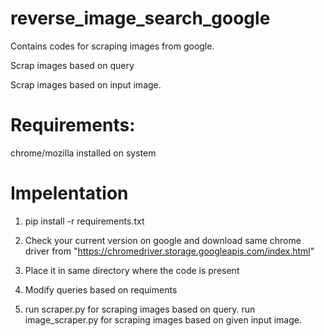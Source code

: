 # reverse_image_search_google

Contains codes for scraping images from google.

Scrap images based on query

Scrap images based on input image.

# Requirements:
chrome/mozilla installed on system

# Impelentation
1) pip install -r requirements.txt

2) Check your current version on google and download same chrome driver from "https://chromedriver.storage.googleapis.com/index.html" 

3) Place it in same directory where the code is present

4) Modify queries based on requiments

5) run scraper.py for scraping images based on query. run image_scraper.py for scraping images based on given input image.


